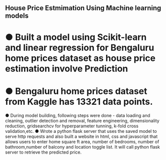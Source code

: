 ## House Price Estmimation Using Machine learning models
# ● Built a model using Scikit-learn and linear regression for Bengaluru home prices dataset as house price estimation involve Prediction 
# ● Bengaluru home prices dataset from Kaggle has 13321 data points.
● During model building, following steps were done - data loading and cleaning, outlier detection and removal, feature engineering, dimensionality reduction, gridsearchcv for hyperparameter tunning, k-fold cross validation,etc.
● Wrote a python flask server that uses the saved model to serve http requests and also built a website in html, css and javascript that allows users to enter home square ft area, number of bedrooms, number of bathroom,number of balcony and location toggle list. It will call python flask server to retrieve the predicted price.
